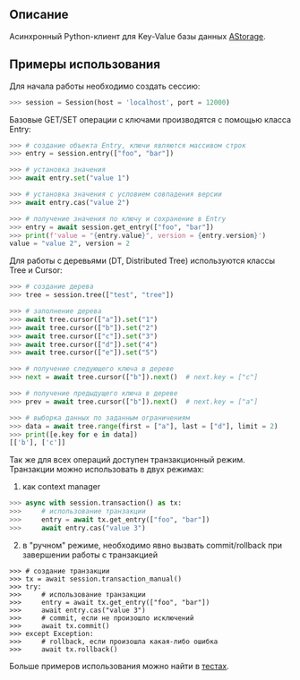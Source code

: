 Описание
--------

Асинхронный Python-клиент для Key-Value базы данных [AStorage](http://acapella.ru/nosql/storage.html).

Примеры использования
---------------------

Для начала работы необходимо создать сессию:

```python
>>> session = Session(host = 'localhost', port = 12000)
```

Базовые GET/SET операции с ключами производятся с помощью класса Entry:

```python
>>> # создание объекта Entry, ключи являются массивом строк
>>> entry = session.entry(["foo", "bar"])

>>> # установка значения
>>> await entry.set("value 1")

>>> # установка значения с условием совпадения версии
>>> await entry.cas("value 2")

>>> # получение значения по ключу и сохранение в Entry
>>> entry = await session.get_entry(["foo", "bar"])
>>> print(f'value = "{entry.value}", version = {entry.version}')
value = "value 2", version = 2
```

Для работы с деревьями (DT, Distributed Tree) используются классы Tree и Cursor:

```python
>>> # создание дерева
>>> tree = session.tree(["test", "tree"])

>>> # заполнение дерева
>>> await tree.cursor(["a"]).set("1")
>>> await tree.cursor(["b"]).set("2")
>>> await tree.cursor(["c"]).set("3")
>>> await tree.cursor(["d"]).set("4")
>>> await tree.cursor(["e"]).set("5")

>>> # получение следующего ключа в дереве
>>> next = await tree.cursor(["b"]).next()  # next.key = ["c"]

>>> # получение предыдущего ключа в дереве
>>> prev = await tree.cursor(["b"]).next()  # next.key = ["a"]

>>> # выборка данных по заданным ограничениям
>>> data = await tree.range(first = ["a"], last = ["d"], limit = 2)
>>> print([e.key for e in data])
[['b'], ['c']]
```

Так же для всех операций доступен транзакционный режим. Транзакции можно использовать в двух режимах: 

1) как context manager

```python
>>> async with session.transaction() as tx:
>>>     # использование транзакции
>>>     entry = await tx.get_entry(["foo", "bar"])
>>>     await entry.cas("value 3")
```

2) в "ручном" режиме, необходимо явно вызвать commit/rollback при завершении работы с транзакцией

```
>>> # создание транзакции
>>> tx = await session.transaction_manual()
>>> try:
>>>     # использование транзакции
>>>     entry = await tx.get_entry(["foo", "bar"])
>>>     await entry.cas("value 3")
>>>     # commit, если не произошло исключений
>>>     await tx.commit()
>>> except Exception:
>>>     # rollback, если произошла какая-либо ошибка
>>>     await tx.rollback()
```

Больше примеров использования можно найти в [тестах](tests).

